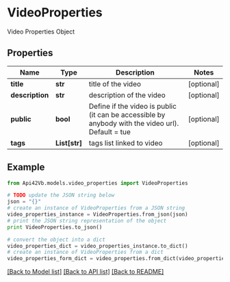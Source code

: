 # VideoProperties

Video Properties Object

## Properties
Name | Type | Description | Notes
------------ | ------------- | ------------- | -------------
**title** | **str** | title of the video | [optional] 
**description** | **str** | description of the video | [optional] 
**public** | **bool** | Define if the video is public (it can be accessible by anybody with the video url). Default &#x3D; tue | [optional] 
**tags** | **List[str]** | tags list linked to video | [optional] 

## Example

```python
from Api42Vb.models.video_properties import VideoProperties

# TODO update the JSON string below
json = "{}"
# create an instance of VideoProperties from a JSON string
video_properties_instance = VideoProperties.from_json(json)
# print the JSON string representation of the object
print VideoProperties.to_json()

# convert the object into a dict
video_properties_dict = video_properties_instance.to_dict()
# create an instance of VideoProperties from a dict
video_properties_form_dict = video_properties.from_dict(video_properties_dict)
```
[[Back to Model list]](../README.md#documentation-for-models) [[Back to API list]](../README.md#documentation-for-api-endpoints) [[Back to README]](../README.md)


